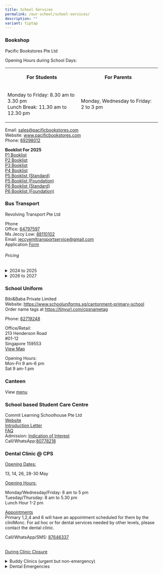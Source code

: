 ```yaml
---
title: School Services
permalink: /our-school/school-services/
description: ""
variant: tiptap
---
```

<h3>Bookshop</h3>
<p>Pacific Bookstores Pte Ltd</p>
<p>Opening Hours during School Days:</p>
<table style="minWidth: 50px">
<colgroup>
<col>
<col>
</colgroup>
<tbody>
<tr>
<th rowspan="1" colspan="1">
<p>For Students</p>
</th>
<th rowspan="1" colspan="1">
<p>For Parents</p>
</th>
</tr>
<tr>
<td rowspan="1" colspan="1">
<p>Monday to Friday: 8.30 am to 3.30 pm
<br>Lunch Break: 11.30 am to 12.30 pm</p>
</td>
<td rowspan="1" colspan="1">
<p>Monday, Wednesday to Friday: 2 to 3 pm</p>
</td>
</tr>
</tbody>
</table>
<p>Email:&nbsp;<a href="mailto:sales@pacificbookstores.com" rel="noopener noreferrer nofollow" target="_blank">sales@pacificbookstores.com</a> 
<br>Website:&nbsp;<a href="http://www.pacificbookstores.com/" rel="noopener noreferrer nofollow" target="_blank">www.pacificbookstores.com</a> 
<br>Phone: <a href="tel:69298012" rel="noopener noreferrer nofollow" target="_blank">69298012</a>
</p>
<p><strong>Booklist For 2025</strong>
<br><a href="/files/Booklist/P1_Booklist.pdf" rel="noopener nofollow" target="_blank">P1 Booklist</a>
<br><a href="/files/Booklist/P2_Booklist.pdf" rel="noopener nofollow" target="_blank">P2 Booklist</a>
<br><a href="/files/Booklist/P3_Booklist.pdf" rel="noopener nofollow" target="_blank">P3 Booklist</a>
<br><a href="/files/Booklist/P4_Booklist.pdf" rel="noopener nofollow" target="_blank">P4 Booklist</a>
<br><a href="/files/Booklist/P5_Booklist.pdf" rel="noopener nofollow" target="_blank">P5 Booklist (Standard)</a>
<br><a href="/files/Booklist/P5__Foundation__Booklist.pdf" rel="noopener nofollow" target="_blank">P5 Booklist (Foundation)</a>
<br><a href="/files/Booklist/P6_Booklist.pdf" rel="noopener nofollow" target="_blank">P6 Booklist (Standard)</a>
<br><a href="/files/Booklist/P6__Foundation__Booklist.pdf" rel="noopener nofollow" target="_blank">P6 Booklist (Foundation)</a>
</p>
<h3>Bus Transport</h3>
<p>Revolving Transport Pte Ltd</p>
<p>Phone
<br>Office: <a href="tel:64797597" rel="noopener noreferrer nofollow" target="_blank">64797597</a>
<br>Ms Jeccy Low: <a href="tel:88110102" rel="noopener noreferrer nofollow" target="_blank">88110102</a>
<br>Email:&nbsp;<a href="mailto:jeccyemltransportservice@gmail.com" rel="noopener noreferrer nofollow" target="_blank">jeccyemltransportservice@gmail.com</a>
<br>Application <a href="/files/Services/Bus.pdf" rel="noopener nofollow" target="_blank">Form</a>
</p>
<p></p>
<h6>Pricing</h6>
<div data-type="detailGroup" class="isomer-accordion isomer-accordion-white">
<details class="isomer-details">
<summary>2024 to 2025</summary>
<div data-type="detailsContent" class="isomer-details-content">
<table style="minWidth: 125px">
<colgroup>
<col>
<col>
<col>
<col>
<col>
</colgroup>
<tbody>
<tr>
<th rowspan="1" colspan="1">
<p>Distance</p>
</th>
<th rowspan="1" colspan="1">
<p>Up to 15- seater</p>
</th>
<th rowspan="1" colspan="1">
<p></p>
</th>
<th rowspan="1" colspan="1">
<p>More than 15 Seater</p>
</th>
<th rowspan="1" colspan="1">
<p></p>
</th>
</tr>
<tr>
<td rowspan="1" colspan="1">
<p></p>
</td>
<td rowspan="1" colspan="1">
<p>1 Way</p>
</td>
<td rowspan="1" colspan="1">
<p>2 Way</p>
</td>
<td rowspan="1" colspan="1">
<p>1 Way</p>
</td>
<td rowspan="1" colspan="1">
<p>2 Way</p>
</td>
</tr>
<tr>
<td rowspan="1" colspan="1">
<p>Up to 2</p>
</td>
<td rowspan="1" colspan="1">
<p>$180</p>
</td>
<td rowspan="1" colspan="1">
<p>$200</p>
</td>
<td rowspan="1" colspan="1">
<p>$160</p>
</td>
<td rowspan="1" colspan="1">
<p>$180</p>
</td>
</tr>
<tr>
<td rowspan="1" colspan="1">
<p>2-4 KM</p>
</td>
<td rowspan="1" colspan="1">
<p>$240</p>
</td>
<td rowspan="1" colspan="1">
<p>$260</p>
</td>
<td rowspan="1" colspan="1">
<p>$190</p>
</td>
<td rowspan="1" colspan="1">
<p>$210</p>
</td>
</tr>
</tbody>
</table>
<p></p>
</div>
</details>
<details class="isomer-details">
<summary>2026 to 2027</summary>
<div data-type="detailsContent" class="isomer-details-content">
<table style="minWidth: 125px">
<colgroup>
<col>
<col>
<col>
<col>
<col>
</colgroup>
<tbody>
<tr>
<th rowspan="1" colspan="1">
<p>Distance</p>
</th>
<th rowspan="1" colspan="1">
<p>Up to 15- seater</p>
</th>
<th rowspan="1" colspan="1">
<p></p>
</th>
<th rowspan="1" colspan="1">
<p>More than 15 Seater</p>
</th>
<th rowspan="1" colspan="1">
<p></p>
</th>
</tr>
<tr>
<td rowspan="1" colspan="1">
<p></p>
</td>
<td rowspan="1" colspan="1">
<p>1 Way</p>
</td>
<td rowspan="1" colspan="1">
<p>2 Way</p>
</td>
<td rowspan="1" colspan="1">
<p>1 Way</p>
</td>
<td rowspan="1" colspan="1">
<p>2 Way</p>
</td>
</tr>
<tr>
<td rowspan="1" colspan="1">
<p>Up to 2</p>
</td>
<td rowspan="1" colspan="1">
<p>$200</p>
</td>
<td rowspan="1" colspan="1">
<p>$220</p>
</td>
<td rowspan="1" colspan="1">
<p>$180</p>
</td>
<td rowspan="1" colspan="1">
<p>$200</p>
</td>
</tr>
<tr>
<td rowspan="1" colspan="1">
<p>2-4 KM</p>
</td>
<td rowspan="1" colspan="1">
<p>$260</p>
</td>
<td rowspan="1" colspan="1">
<p>$280</p>
</td>
<td rowspan="1" colspan="1">
<p>$210</p>
</td>
<td rowspan="1" colspan="1">
<p>$230</p>
</td>
</tr>
</tbody>
</table>
<p></p>
</div>
</details>
</div>
<h3>School Uniform</h3>
<p>Bibi&amp;Baba Private Limited
<br>Website: <a href="https://www.schooluniforms.sg/cantonment-primary-school" rel="noopener noreferrer nofollow" target="_blank">https://www.schooluniforms.sg/cantonment-primary-school</a>
<br>Order name tags at&nbsp;<a href="https://tinyurl.com/cpsnametag" rel="noopener noreferrer nofollow" target="_blank">https://tinyurl.com/cpsnametag</a>
</p>
<p>Phone: <a href="tel:62719248" rel="noopener noreferrer nofollow" target="_blank">62719248</a> 
<br>
</p>
<p>Office/Retail:
<br>213 Henderson Road
<br>#01-12
<br>Singapore 159553
<br><a href="http://www.onemap.gov.sg/main/v2/?lat=1.2810501453068&amp;lng=103.818745227338" rel="noopener noreferrer nofollow" target="_blank">View Map</a>
</p>
<p>Opening Hours:
<br>Mon-Fri 9 am-6 pm
<br>Sat 9 am-1 pm</p>
<h3>Canteen</h3>
<p>View <a href="/files/Canteen.pdf" rel="noopener noreferrer nofollow" target="_blank">menu</a>
</p>
<h3>School based Student Care Centre</h3>
<p>Commit Learning Schoolhouse Pte Ltd
<br><a href="https://www.commitlearning.com.sg" rel="noopener nofollow" target="_blank">Website</a>
<br><a href="/files/Services/Introduction_Letter___Cantonment_Pri.pdf" rel="noopener nofollow" target="_blank">Introduction Letter</a>
<br><a href="/files/Services/2025_FAQs___Cantonment_Pri.pdf" rel="noopener nofollow" target="_blank">FAQ</a>
<br>Admission: <a href="https://form.gov.sg/6718ba7a6a0ae7eeb331cd8d" rel="noopener noreferrer nofollow" target="_blank">Indication of Interest</a>
<br>Call/WhatsApp:<a href="https://wa.me/6580778218." rel="noopener noreferrer nofollow" target="_blank">80778218</a>
<br>
</p>
<h3>Dental Clinic @ CPS</h3>
<p><u>Opening Dates:</u>
</p>
<p>13, 14, 26, 28-30 May</p>
<p><u>Opening Hours:</u>
</p>
<p>Monday/Wednesday/Friday: 8 am to 5 pm
<br>Tuesday/Thursday: 8 am to 5.30 pm
<br>Lunch Hour 1-2 pm</p>
<p><u>Appointments</u>
<br>Primary 1,2,4 and 6 will have an appointment scheduled for them by the
cliniMonc. For ad hoc or for dental services needed by other levels, please
contact the dental clinic.</p>
<p>Call/WhatsApp/SMS: <a href="https://wa.me/6587646337" rel="noopener noreferrer nofollow" target="_blank">87646337</a>
</p>
<p>
<br><u>During Clinic Closure</u>
</p>
<div data-type="detailGroup" class="isomer-accordion isomer-accordion-white">
<details class="isomer-details">
<summary>Buddy Clinics (urgent but non-emergency)</summary>
<div data-type="detailsContent" class="isomer-details-content">
<p>In the event of any urgent cases (non-emergency) and the school dental
clinic is closed, please contact:</p>
<table style="minWidth: 50px">
<colgroup>
<col>
<col>
</colgroup>
<tbody>
<tr>
<th rowspan="1" colspan="1">
<p>River Valley Primary School</p>
</th>
<th rowspan="1" colspan="1">
<p>Mobile Dental Clinic 9</p>
</th>
</tr>
<tr>
<td rowspan="1" colspan="1">
<p>Phone:&nbsp;<a href="tel:+6589095948" rel="noopener noreferrer nofollow" target="_blank">89095948</a>
</p>
</td>
<td rowspan="1" colspan="1">
<p>Phone:&nbsp;<a href="tel:+6592379126" rel="noopener noreferrer nofollow" target="_blank">92379126</a>
</p>
</td>
</tr>
</tbody>
</table>
<p></p>
</div>
</details>
<details class="isomer-details">
<summary>Dental Emergencies</summary>
<div data-type="detailsContent" class="isomer-details-content">
<p>For dental emergencies (e.g. pain, facial/gum swelling and trauma), please
contact HPB Student Dental Centre:
<br>Phone: <a href="tel:+6564353782" rel="noopener noreferrer nofollow" target="_blank">64353782</a>
<br>Email: <a href="mailto:contact_YPS@hpb.gov.sg" rel="noopener noreferrer nofollow" target="_blank"><u>contact_YPS@hpb.gov.sg</u></a>
</p>
</div>
</details>
</div>
<p></p>